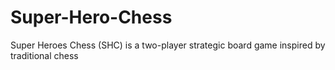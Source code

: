 # Super-Hero-Chess
Super Heroes Chess (SHC) is a two-player strategic board game inspired by traditional chess

